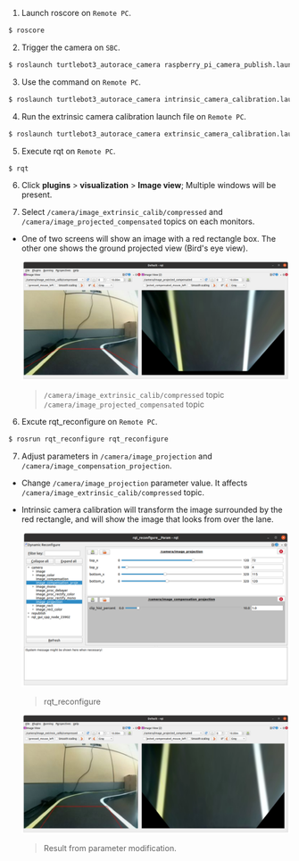 
<!-- ### [Extrinsic Camera Calibration](#extrinsic-camera-calibration) -->

1. Launch roscore on `Remote PC`.
```bash
$ roscore
```

2. Trigger the camera on `SBC`.
```bash
$ roslaunch turtlebot3_autorace_camera raspberry_pi_camera_publish.launch
```

3. Use the command on `Remote PC`.
```bash
$ roslaunch turtlebot3_autorace_camera intrinsic_camera_calibration.launch mode:=action
```

4. Run the extrinsic camera calibration launch file on `Remote PC`.
```bash
$ roslaunch turtlebot3_autorace_camera extrinsic_camera_calibration.launch mode:=calibration
```

5. Execute rqt on `Remote PC`.
```
$ rqt
```

6. Click **plugins** > **visualization** > **Image view**; Multiple windows will be present.

7. Select `/camera/image_extrinsic_calib/compressed` and `/camera/image_projected_compensated` topics on each monitors.

- One of two screens will show an image with a red rectangle box. The other one shows the ground projected view (Bird's eye view).

  ![](/assets/images/platform/turtlebot3/autonomous_driving/noetic_rpi_before_extrinsic_calibration.png)

  > `/camera/image_extrinsic_calib/compressed` topic `/camera/image_projected_compensated` topic


6. Excute rqt_reconfigure on `Remote PC`.
```bash
$ rosrun rqt_reconfigure rqt_reconfigure
```

7. Adjust parameters in `/camera/image_projection` and `/camera/image_compensation_projection`.

- Change `/camera/image_projection` parameter value. It affects `/camera/image_extrinsic_calib/compressed` topic.
- Intrinsic camera calibration will transform the image surrounded by the red rectangle, and will show the image that looks from over the lane.

  ![](/assets/images/platform/turtlebot3/autonomous_driving/noetic_rpi_extrinsic_calibration_param.png)

  > rqt_reconfigure

  ![](/assets/images/platform/turtlebot3/autonomous_driving/noetic_rpi_after_extrinsic_calibration.png)

  > Result from parameter modification.
